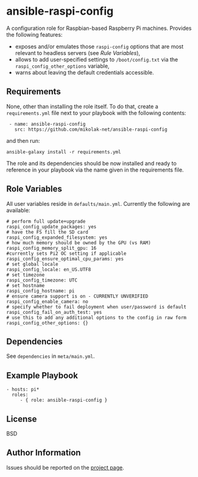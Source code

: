 ansible-raspi-config
=========

A configuration role for Raspbian-based Raspberry Pi machines. Provides the following features:
 - exposes and/or emulates those `raspi-config` options that are most relevant to headless servers (see _Rule Variables_),
 - allows to add user-specified settings to `/boot/config.txt` via the `raspi_config_other_options` variable,
 - warns about leaving the default credentials accessible.

Requirements
------------

None, other than installing the role itself. To do that, create a `requirements.yml` file next to your playbook with
the following contents:

     - name: ansible-raspi-config
       src: https://github.com/mikolak-net/ansible-raspi-config

and then run:

    ansible-galaxy install -r requirements.yml
    
The role and its dependencies should be now installed and ready to reference in your playbook via the name given
in the requirements file.    

Role Variables
--------------

All user variables reside in `defaults/main.yml`. Currently the following are available:
 
    # perform full update+upgrade
    raspi_config_update_packages: yes
    # have the FS fill the SD card
    raspi_config_expanded_filesystem: yes
    # how much memory should be owned by the GPU (vs RAM)
    raspi_config_memory_split_gpu: 16
    #currently sets Pi2 OC setting if applicable
    raspi_config_ensure_optimal_cpu_params: yes
    # set global locale
    raspi_config_locale: en_US.UTF8
    # set timezone
    raspi_config_timezone: UTC
    # set hostname
    raspi_config_hostname: pi
    # ensure camera support is on - CURRENTLY UNVERIFIED
    raspi_config_enable_camera: no
    # specify whether to fail deployment when user/password is default
    raspi_config_fail_on_auth_test: yes
    # use this to add any additional options to the config in raw form
    raspi_config_other_options: {}


Dependencies
------------

See `dependencies` in `meta/main.yml`.

Example Playbook
----------------

    - hosts: pi*
      roles:
         - { role: ansible-raspi-config }

License
-------

BSD

Author Information
------------------

Issues should be reported on the [project page](https://github.com/mikolak-net/ansible-raspi-config).